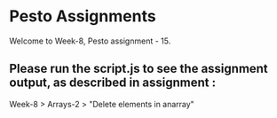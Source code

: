 # Pesto Assignments  

Welcome to Week-8, Pesto assignment - 15.

## Please run the script.js to see the assignment output, as described in assignment :
Week-8 > Arrays-2 > "Delete elements in anarray"